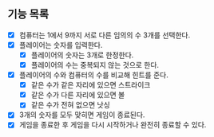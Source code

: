 ## 기능 목록
- [X] 컴퓨터는 1에서 9까지 서로 다른 임의의 수 3개를 선택한다.
- [X] 플레이어는 숫자를 입력한다.
  - [X] 플레이어의 숫자는 3개로 한정한다.
  - [X] 플레이어의 수는 중복되지 않는 것으로 한다.
- [X] 플레이어의 수와 컴퓨터의 수를 비교해 힌트를 준다.
  - [X] 같은 수가 같은 자리에 있으면 스트라이크
  - [X] 같은 수가 다른 자리에 있으면 볼
  - [X] 같은 수가 전혀 없으면 낫싱
- [X] 3개의 숫자를 모두 맞히면 게임이 종료된다.
- [X] 게임을 종료한 후 게임을 다시 시작하거나 완전히 종료할 수 있다.